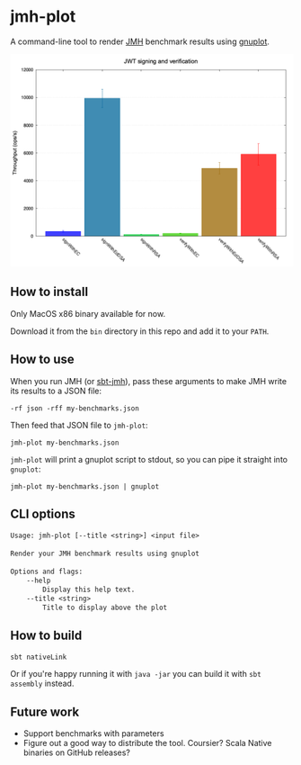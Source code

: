 # jmh-plot

A command-line tool to render [JMH](https://github.com/openjdk/jmh) benchmark
results using [gnuplot](http://www.gnuplot.info/).

![Example plot](./examples/jwt-benchmarks.png)

## How to install

Only MacOS x86 binary available for now.

Download it from the `bin` directory in this repo and add it to your `PATH`.

## How to use

When you run JMH (or [sbt-jmh](https://github.com/sbt/sbt-jmh)), pass these
arguments to make JMH write its results to a JSON file:

```
-rf json -rff my-benchmarks.json
```

Then feed that JSON file to `jmh-plot`:

```
jmh-plot my-benchmarks.json
```

`jmh-plot` will print a gnuplot script to stdout, so you can pipe it straight
into `gnuplot`:

```
jmh-plot my-benchmarks.json | gnuplot
```

## CLI options

```
Usage: jmh-plot [--title <string>] <input file>

Render your JMH benchmark results using gnuplot

Options and flags:
    --help
        Display this help text.
    --title <string>
        Title to display above the plot
```

## How to build

```
sbt nativeLink
```

Or if you're happy running it with `java -jar` you can build it with `sbt
assembly` instead.

## Future work

* Support benchmarks with parameters
* Figure out a good way to distribute the tool. Coursier? Scala Native binaries
  on GitHub releases?
